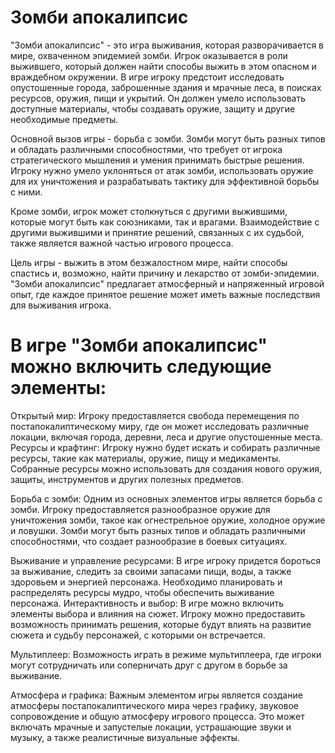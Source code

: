 # Зомби апокалипсис

"Зомби апокалипсис" - это игра выживания, которая разворачивается в мире, охваченном эпидемией зомби. Игрок оказывается в роли выжившего, который должен найти способы выжить в этом опасном и враждебном окружении.
В игре игроку предстоит исследовать опустошенные города, заброшенные здания и мрачные леса, в поисках ресурсов, оружия, пищи и укрытий. Он должен умело использовать доступные материалы, чтобы создавать оружие, защиту и другие необходимые предметы.

Основной вызов игры - борьба с зомби. Зомби могут быть разных типов и обладать различными способностями, что требует от игрока стратегического мышления и умения принимать быстрые решения. Игроку нужно умело уклоняться от атак зомби, использовать оружие для их уничтожения и разрабатывать тактику для эффективной борьбы с ними.

Кроме зомби, игрок может столкнуться с другими выжившими, которые могут быть как союзниками, так и врагами. Взаимодействие с другими выжившими и принятие решений, связанных с их судьбой, также является важной частью игрового процесса.

Цель игры - выжить в этом безжалостном мире, найти способы спастись и, возможно, найти причину и лекарство от зомби-эпидемии. "Зомби апокалипсис" предлагает атмосферный и напряженный игровой опыт, где каждое принятое решение может иметь важные последствия для выживания игрока.
<h1>
  В игре "Зомби апокалипсис" можно включить следующие элементы:
</h1>
<p>
  Открытый мир: Игроку предоставляется свобода перемещения по постапокалиптическому миру, где он может исследовать различные локации, включая города, деревни, леса и другие опустошенные места.
Ресурсы и крафтинг: Игроку нужно будет искать и собирать различные ресурсы, такие как материалы, оружие, пищу и медикаменты. Собранные ресурсы можно использовать для создания нового оружия, защиты, инструментов и других полезных предметов.</p>
<p>
Борьба с зомби: Одним из основных элементов игры является борьба с зомби. Игроку предоставляется разнообразное оружие для уничтожения зомби, такое как огнестрельное оружие, холодное оружие и ловушки. Зомби могут быть разных типов и обладать различными способностями, что создает разнообразие в боевых ситуациях.
</p>
<p>
Выживание и управление ресурсами: В игре игроку придется бороться за выживание, следить за своими запасами пищи, воды, а также здоровьем и энергией персонажа. Необходимо планировать и распределять ресурсы мудро, чтобы обеспечить выживание персонажа.
Интерактивность и выбор: В игре можно включить элементы выбора и влияния на сюжет. Игроку можно предоставить возможность принимать решения, которые будут влиять на развитие сюжета и судьбу персонажей, с которыми он встречается.
</p>
<p>
Мультиплеер: Возможность играть в режиме мультиплеера, где игроки могут сотрудничать или соперничать друг с другом в борьбе за выживание.
</p>
<p>
Атмосфера и графика: Важным элементом игры является создание атмосферы постапокалиптического мира через графику, звуковое сопровождение и общую атмосферу игрового процесса. Это может включать мрачные и запустелые локации, устрашающие звуки и музыку, а также реалистичные визуальные эффекты.
</p>
